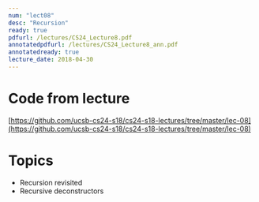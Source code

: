 ```yaml
---
num: "lect08"
desc: "Recursion"
ready: true
pdfurl: /lectures/CS24_Lecture8.pdf
annotatedpdfurl: /lectures/CS24_Lecture8_ann.pdf
annotatedready: true
lecture_date: 2018-04-30	
---
```



# Code from lecture
[https://github.com/ucsb-cs24-s18/cs24-s18-lectures/tree/master/lec-08](https://github.com/ucsb-cs24-s18/cs24-s18-lectures/tree/master/lec-08)

# Topics
* Recursion revisited
* Recursive deconstructors

